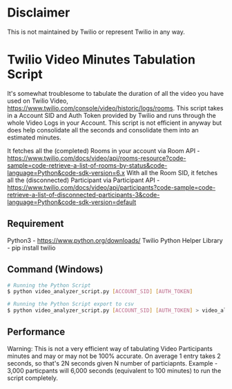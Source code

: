 # Disclaimer
This is not maintained by Twilio or represent Twilio in any way. 

# Twilio Video Minutes Tabulation Script
It's somewhat troublesome to tabulate the duration of all the video you have used on Twilio Video, https://www.twilio.com/console/video/historic/logs/rooms. 
This script takes in a Account SID and Auth Token provided by Twilio and runs through the whole Video Logs in your Account. This script is not efficient in anyway but does help 
consolidate all the seconds and consolidate them into an estimated minutes.

It fetches all the (completed) Rooms in your account via Room API - https://www.twilio.com/docs/video/api/rooms-resource?code-sample=code-retrieve-a-list-of-rooms-by-status&code-language=Python&code-sdk-version=6.x
With all the Room SID, it fetches all the (disconnected) Participant via Participant API - https://www.twilio.com/docs/video/api/participants?code-sample=code-retrieve-a-list-of-disconnected-participants-3&code-language=Python&code-sdk-version=default

## Requirement
Python3 - https://www.python.org/downloads/
Twilio Python Helper Library - pip install twilio

## Command (Windows)
```bash
# Running the Python Script
$ python video_analyzer_script.py [ACCOUNT_SID] [AUTH_TOKEN]

# Running the Python Script export to csv
$ python video_analyzer_script.py [ACCOUNT_SID] [AUTH_TOKEN] > video_all.csv
```

## Performance
Warning: This is not a very efficient way of tabulating Video Participants minutes and may or may not be 100% accurate. 
On average 1 entry takes 2 seconds, so that's 2N seconds given N number of particiapnts.
Example - 3,000 particpants will 6,000 seconds (equivalent to 100 minutes) to run the script completely.
